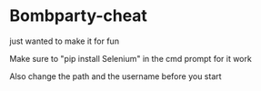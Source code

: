 # Bombparty-cheat
just wanted to make it for fun

Make sure to "pip install Selenium" in the cmd prompt for it work

Also change the path and the username before you start
